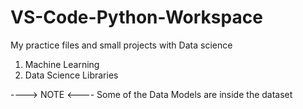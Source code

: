 # VS-Code-Python-Workspace
My practice files and small projects with Data science
1) Machine Learning
2) Data Science Libraries

----> NOTE <----
Some of the Data Models are inside the dataset
